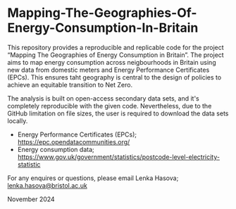 # Mapping-The-Geographies-Of-Energy-Consumption-In-Britain

This repository provides a reproducible and replicable code for the project “Mapping The Geographies of Energy Consumption in Britain”. The project aims to map energy consumption across neigbourhoods in Britain using new data from domestic meters and Energy Performance Certificates (EPCs). This ensures taht geography is central to the design of policies to achieve an equitable transition to Net Zero.

The analysis is built on open-access secondary data sets, and it's completely reproducible with the given code. Nevertheless, due to the GitHub limitation on file sizes, the user is required to download the data sets locally. 

* Energy Performance Certificates (EPCs); https://epc.opendatacommunities.org/
* Energy consumption data; https://www.gov.uk/government/statistics/postcode-level-electricity-statistic

For any enquires or questions, please email Lenka Hasova; lenka.hasova@bristol.ac.uk

November 2024
